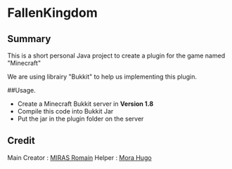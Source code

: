 # FallenKingdom
## Summary
This is a short personal Java project to create a plugin for the game named "Minecraft"

We are using librairy "Bukkit" to help us implementing this plugin.

##Usage.

- Create a Minecraft Bukkit server in **Version 1.8**
- Compile this code into Bukkit Jar
- Put the jar in the plugin folder on the server

## Credit
Main Creator : [MIRAS Romain](https://github.com/RomainMIRAS)
Helper : [Mora Hugo](https://github.com/mora-hugo)
